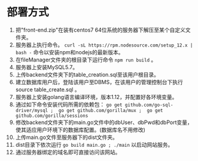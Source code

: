 # 部署方式
1. 把"front-end.zip"在装有centos7 64位系统的服务器下解压至某个自定义文件夹。
2. 服务器上执行命令。
`
curl -sL https://rpm.nodesource.com/setup_12.x | bash -
`
命令以安装npm和nodejs的最新版本。
3. 在fileManager文件夹的根目录下运行命令
`
npm run build
`
。
3. 服务器上安装MySQL5.7。
4. 上传backend文件夹下的table_creation.sql至该用户根目录。
5. 建立数据库用户后，登陆该用户至DBMS，在该用户的管理控制台下执行source table_create.sql 。
6. 服务器上安装golang语言编译环境，版本1.12，并配置好各环境变量。
7. 通过如下命令安装代码所需的依赖包：
`
go get github.com/go-sql-driver/mysql ; 
go get github.com/gorilla/mux ; 
go get github.com/gorilla/sessions
` 
8. 修改backend文件夹下的main.go文件中的dbUser、dbPwd和dbPort变量，使其适应用户环境下的数据库配置。(数据库名不用修改)
9. 上传main.go文件至服务器下的dist文件夹。
10. dist目录下依次运行
`
go build main.go ; ./main
`
以启动网站服务。
11. 通过服务器绑定的域名即可直接访问该网站。
